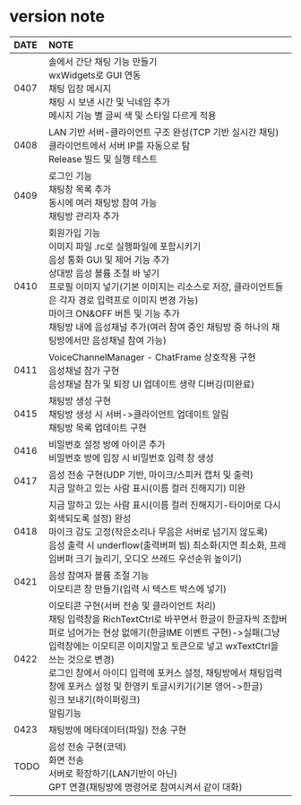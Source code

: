# version note
|DATE|NOTE|
|:--|:--|
|0407|솔에서 간단 채팅 기능 만들기<br>wxWidgets로 GUI 연동<br>채팅 입장 메시지<br>채팅 시 보낸 시간 및 닉네임 추가<br>메시지 기능 별 글씨 색 및 스타일 다르게 적용|
|0408|LAN 기반 서버-클라이언트 구조 완성(TCP 기반 실시간 채팅)<br>클라이언트에서 서버 IP를 자동으로 탐<br>Release 빌드 및 실행 테스트|
|0409|로그인 기능<br>채팅창 목록 추가<br>동시에 여러 채팅방 참여 가능<br>채팅방 관리자 추가|
|0410|회원가입 기능<br>이미지 파일 .rc로 실행파일에 포함시키기<br>음성 통화 GUI 및 제어 기능 추가<br>상대방 음성 볼륨 조절 바 넣기<br>프로필 이미지 넣기(기본 이미지는 리소스로 저장, 클라이언트들은 각자 경로 입력프로 이미지 변경 가능)<br>마이크 ON&OFF 버튼 및 기능 추가<br>채팅방 내에 음성채널 추가(여러 참여 중인 채팅방 중 하나의 채팅방에서만 음성채널 참여 가능)|
|0411|VoiceChannelManager - ChatFrame 상호작용 구현<br>음성채널 참가 구현<br>음성채널 참가 및 퇴장 UI 업데이트 생략 디버깅(미완료)|
|0415|채팅방 생성 구현<br> 채팅방 생성 시 서버->클라이언트 업데이트 알림<br>채팅방 목록 업데이트 구현|
|0416|비밀번호 설정 방에 아이콘 추가<br>비밀번호 방에 입장 시 비밀번호 입력 창 생성|
|0417|음성 전송 구현(UDP 기반, 마이크/스피커 캡처 및 출력)<br>지금 말하고 있는 사람 표시(이름 컬러 진해지기) 미완|
|0418|지금 말하고 있는 사람 표시(이름 컬러 진해지기-타이머로 다시 회색되도록 설정) 완성<br>마이크 감도 고정(작은소리나 무음은 서버로 넘기지 않도록)<br>음성 출력 시 underflow(출력버퍼 빔) 최소화(지연 최소화, 프레임버퍼 크기 늘리기, 오디오 쓰레드 우선순위 높이기)|
|0421|음성 참여자 볼륨 조절 기능<br>이모티콘 창 만들기(입력 시 텍스트 박스에 넣기)|
|0422|이모티콘 구현(서버 전송 및 클라이언트 처리)<br>채팅 입력창을 RichTextCtrl로 바꾸면서 한글이 한글자씩 조합버퍼로 넘어가는 현상 없애기(한글IME 이벤트 구현)->실패(그냥 입력창에는 이모티콘 이미지말고 토큰으로 넣고 wxTextCtrl을 쓰는 것으로 변경)<br>로그인 창에서 아이디 입력에 포커스 설정, 채팅방에서 채팅입력창에 포커스 설정 및 한영키 토글시키기(기본 영어->한글)<br>링크 보내기(하이퍼링크)<br>알림기능|
|0423|채팅방에 메타데이터(파일) 전송 구현|
|TODO|음성 전송 구현(코덱)<br>화면 전송<br>서버로 확장하기(LAN기반이 아닌)<br>GPT 연결(채팅방에 명령어로 참여시켜서 같이 대화)|